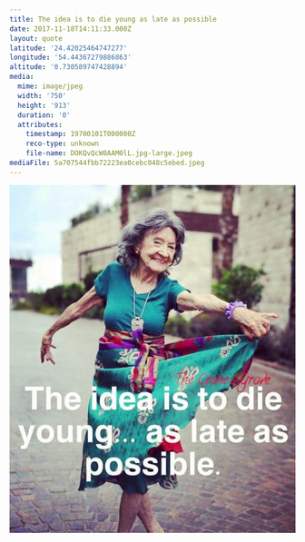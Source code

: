 ```yaml
---
title: The idea is to die young as late as possible
date: 2017-11-18T14:11:33.000Z
layout: quote
latitude: '24.42025464747277'
longitude: '54.44367279886863'
altitude: '0.730589747428894'
media:
  mime: image/jpeg
  width: '750'
  height: '913'
  duration: '0'
  attributes:
    timestamp: 19700101T000000Z
    reco-type: unknown
    file-name: DOKQvQcW0AAM0lL.jpg-large.jpeg
mediaFile: 5a707544fbb72223ea0cebc048c5ebed.jpeg
---
```

![5a707544fbb72223ea0cebc048c5ebed.jpeg](/images/quotes/5a707544fbb72223ea0cebc048c5ebed.jpeg)
